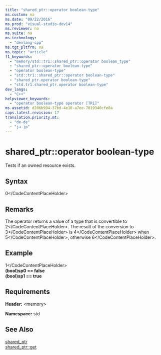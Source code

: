 ```yaml
---
title: "shared_ptr::operator boolean-type"
ms.custom: na
ms.date: "09/22/2016"
ms.prod: "visual-studio-dev14"
ms.reviewer: na
ms.suite: na
ms.technology: 
  - "devlang-cpp"
ms.tgt_pltfrm: na
ms.topic: "article"
f1_keywords: 
  - "memory/std::tr1::shared_ptr::operator boolean_type"
  - "shared_ptr::operator boolean-type"
  - "operator boolean-type"
  - "std::tr1::shared_ptr::operator boolean-type"
  - "shared_ptr.operator boolean-type"
  - "std.tr1.shared_ptr.operator boolean-type"
dev_langs: 
  - "C++"
helpviewer_keywords: 
  - "operator boolean-type operator [TR1]"
ms.assetid: d206b994-37bd-4e10-a7ee-7019340cfe8a
caps.latest.revision: 17
translation.priority.mt: 
  - "de-de"
  - "ja-jp"
---
```

# shared_ptr::operator boolean-type
Tests if an owned resource exists.  
  
## Syntax  
  
<CodeContentPlaceHolder>0\</CodeContentPlaceHolder>  
## Remarks  
 The operator returns a value of a type that is convertible to <CodeContentPlaceHolder>2\</CodeContentPlaceHolder>. The result of the conversion to <CodeContentPlaceHolder>3\</CodeContentPlaceHolder> is <CodeContentPlaceHolder>4\</CodeContentPlaceHolder> when <CodeContentPlaceHolder>5\</CodeContentPlaceHolder>, otherwise <CodeContentPlaceHolder>6\</CodeContentPlaceHolder>.  
  
## Example  
  
<CodeContentPlaceHolder>1\</CodeContentPlaceHolder>  
 **(bool)sp0 == false**  
**(bool)sp1 == true**   
## Requirements  
 **Header:** \<memory>  
  
 **Namespace:** std  
  
## See Also  
 [shared_ptr](../vs140/shared_ptr-class.md)   
 [shared_ptr::get](../vs140/shared_ptr--get.md)